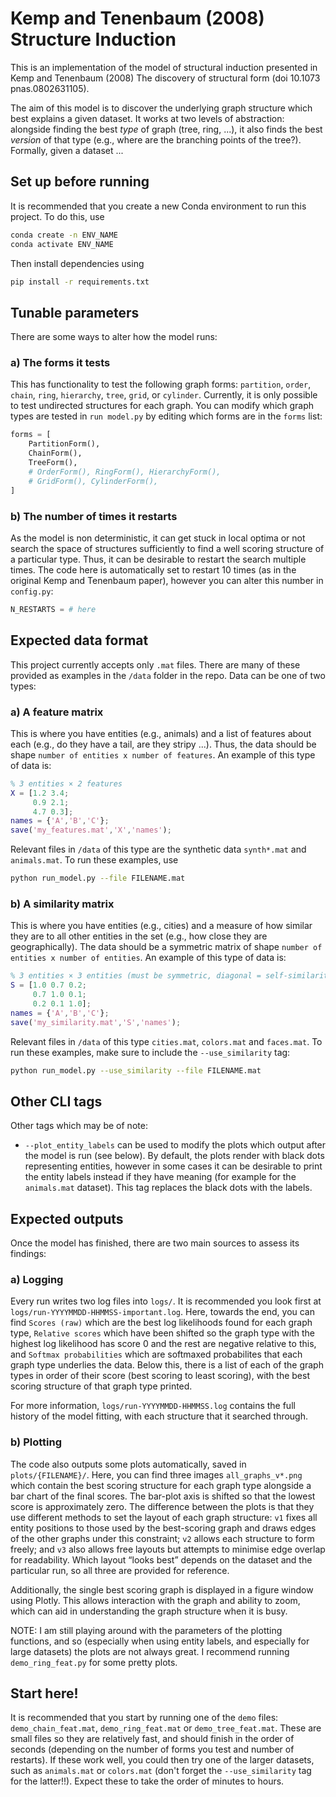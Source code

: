 # Kemp and Tenenbaum (2008) Structure Induction

This is an implementation of the model of structural induction presented in Kemp and Tenenbaum (2008) The discovery of structural form (doi 10.1073 pnas.0802631105). 

The aim of this model is to discover the underlying graph structure which best explains a given dataset. It works at two levels of abstraction: alongside finding the best *type* of graph (tree, ring, ...), it also finds the best *version* of that type (e.g., where are the branching points of the tree?). Formally, given a dataset ...

## Set up before running

It is recommended that you create a new Conda environment to run this project. To do this, use

```bash
conda create -n ENV_NAME
conda activate ENV_NAME
```

Then install dependencies using

```bash
pip install -r requirements.txt
```

## Tunable parameters

There are some ways to alter how the model runs:

### a) The forms it tests

This has functionality to test the following graph forms: `partition`, `order`, `chain`, `ring`, `hierarchy`, `tree`, `grid`, or `cylinder`. Currently, it is only possible to test undirected structures for each graph. You can modify which graph types are tested in `run model.py` by editing which forms are in the `forms` list:

```python
forms = [
    PartitionForm(),
    ChainForm(),
    TreeForm(),
    # OrderForm(), RingForm(), HierarchyForm(),
    # GridForm(), CylinderForm(),
]
```

### b) The number of times it restarts

As the model is non deterministic, it can get stuck in local optima or not search the space of structures sufficiently to find a well scoring structure of a particular type. Thus, it can be desirable to restart the search multiple times. The code here is automatically set to restart 10 times (as in the original Kemp and Tenenbaum paper), however you can alter this number in `config.py`:

```python
N_RESTARTS = # here
```

## Expected data format

This project currently accepts only `.mat` files. There are many of these provided as examples in the `/data` folder in the repo. Data can be one of two types:

### a) A feature matrix
This is where you have entities (e.g., animals) and a list of features about each (e.g., do they have a tail, are they stripy ...). Thus, the data should be shape `number of entities x number of features`. An example of this type of data is:
 
```matlab
% 3 entities × 2 features
X = [1.2 3.4;
     0.9 2.1;
     4.7 0.3];
names = {'A','B','C'};
save('my_features.mat','X','names');
```

Relevant files in `/data` of this type are the synthetic data `synth*.mat` and `animals.mat`. To run these examples, use 

```bash
python run_model.py --file FILENAME.mat
```

### b) A similarity matrix
This is where you have entities (e.g., cities) and a measure of how similar they are to all other entities in the set (e.g., how close they are geographically). The data should be a symmetric matrix of shape `number of entities x number of entities`. An example of this type of data is:
 
```matlab
% 3 entities × 3 entities (must be symmetric, diagonal = self-similarity)
S = [1.0 0.7 0.2;
     0.7 1.0 0.1;
     0.2 0.1 1.0];
names = {'A','B','C'};
save('my_similarity.mat','S','names');
```

Relevant files in `/data` of this type `cities.mat`, `colors.mat` and `faces.mat`. To run these examples, make sure to include the `--use_similarity` tag:

```bash
python run_model.py --use_similarity --file FILENAME.mat
```

## Other CLI tags
Other tags which may be of note:

- `--plot_entity_labels` can be used to modify the plots which output after the model is run (see below). By default, the plots render with black dots representing entities, however in some cases it can be desirable to print the entity labels instead if they have meaning (for example for the `animals.mat` dataset). This tag replaces the black dots with the labels.

## Expected outputs

Once the model has finished, there are two main sources to assess its findings:

### a) Logging

Every run writes two log files into `logs/`. It is recommended you look first at `logs/run-YYYYMMDD-HHMMSS-important.log`. Here, towards the end, you can find `Scores (raw)` which are the best log likelihoods found for each graph type, `Relative scores` which have been shifted so the graph type with the highest log likelihood has score 0 and the rest are negative relative to this, and `Softmax probabilities` which are softmaxed probabilites that each graph type underlies the data. Below this, there is a list of each of the graph types in order of their score (best scoring to least scoring), with the best scoring structure of that graph type printed.

For more information, `logs/run-YYYYMMDD-HHMMSS.log` contains the full history of the model fitting, with each structure that it searched through.

### b) Plotting

The code also outputs some plots automatically, saved in `plots/{FILENAME}/`. Here, you can find three images `all_graphs_v*.png` which contain the best scoring structure for each graph type alongside a bar chart of the final scores. The bar-plot axis is shifted so that the lowest score is approximately zero. The difference between the plots is that they use different methods to set the layout of each graph structure: `v1` fixes all entity positions to those used by the best-scoring graph and draws edges of the other graphs under this constraint; `v2` allows each structure to form freely; and `v3` also allows free layouts but attempts to minimise edge overlap for readability. Which layout “looks best” depends on the dataset and the particular run, so all three are provided for reference.

Additionally, the single best scoring graph is displayed in a figure window using Plotly. This allows interaction with the graph and ability to zoom, which can aid in understanding the graph structure when it is busy.

NOTE: I am still playing around with the parameters of the plotting functions, and so (especially when using entity labels, and especially for large datasets) the plots are not always great. I recommend running `demo_ring_feat.py` for some pretty plots.

## Start here!

It is recommended that you start by running one of the `demo` files: `demo_chain_feat.mat`, `demo_ring_feat.mat` or `demo_tree_feat.mat`. These are small files so they are relatively fast, and should finish in the order of seconds (depending on the number of forms you test and number of restarts). If these work well, you could then try one of the larger datasets, such as `animals.mat` or `colors.mat` (don't forget the `--use_similarity` tag for the latter!!). Expect these to take the order of minutes to hours. 
